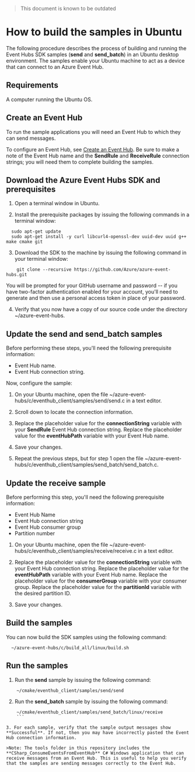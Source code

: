 <properties
  pageTitle="How to build the samples in Ubuntu"
  description="Build the Event Hubs SDK samples in Ubuntu"
  services="azure-iot"
  documentationCenter=".net"
  authors="dominicbetts"
  manager="timlt"
  editor=""/>

<tags
  ms.service="azure-iot"
  ms.workload="tbd"
  ms.tgt_pltfrm="na"
  ms.devlang="na"
  ms.topic="article"
  ms.date="05/29/2015"
  ms.author="dobett"/>

> This document is known to be outdated

# How to build the samples in Ubuntu

The following procedure describes the process of building and running the Event Hubs SDK samples (**send** and **send_batch**) in an Ubuntu desktop environment. The samples enable your Ubuntu machine to act as a device that can connect to an Azure Event Hub.

## Requirements

A computer running the Ubuntu OS.

## Create an Event Hub

To run the sample applications you will need an Event Hub to which they can send messages.

To configure an Event Hub, see [Create an Event Hub](./create_event_hub.md). Be sure to make a note of the Event Hub name and the **SendRule** and **ReceiveRule** connection strings; you will need them to complete building the samples.

## Download the Azure Event Hubs SDK and prerequisites

1. Open a terminal window in Ubuntu.

2. Install the prerequisite packages by issuing the following commands in a terminal window:

```
  sudo apt-get update
  sudo apt-get install -y curl libcurl4-openssl-dev uuid-dev uuid g++ make cmake git
```

3. Download the SDK to the machine by issuing the following command in your terminal window:

```
	git clone --recursive https://github.com/Azure/azure-event-hubs.git

```

  You will be prompted for your GitHub username and password -- if you have two-factor authentication enabled for your account, you'll need to generate and then use a personal access token in place of your password.

4. Verify that you now have a copy of our source code under the directory ~/azure-event-hubs.

## Update the send and send_batch samples

Before performing these steps, you'll need the following prerequisite information:

- Event Hub name.
- Event Hub connection string.

Now, configure the sample:

1. On your Ubuntu machine, open the file ~/azure-event-hubs/c/eventhub_client/samples/send/send.c in a text editor.

2. Scroll down to locate the connection information.

3. Replace the placeholder value for the **connectionString** variable with your **SendRule** Event Hub connection string. Replace the placeholder value for the **eventHubPath** variable with your Event Hub name.

4. Save your changes.

6. Repeat the previous steps, but for step 1 open the file ~/azure-event-hubs/c/eventhub_client/samples/send_batch/send_batch.c.

## Update the receive sample

Before performing this step, you'll need the following prerequisite information:

- Event Hub Name
- Event Hub connection string
- Event Hub consumer group
- Partition number

1. On your Ubuntu machine, open the file ~/azure-event-hubs/c/eventhub_client/samples/receive/receive.c in a text editor.

2. Replace the placeholder value for the **connectionString** variable with your Event Hub connection string. Replace the placeholder value for the **eventHubPath** variable with your Event Hub name. Replace the placeholder value for the **consumerGroup** variable with your consumer group. Replace the placeholder value for the **partitionId** variable with the desired partition ID.

3. Save your changes.

## Build the samples

You can now build the SDK samples using the following command:

```
  ~/azure-event-hubs/c/build_all/linux/build.sh
```

## Run the samples

1. Run the **send** sample by issuing the following command:

```
	~/cmake/eventhub_client/samples/send/send
```

2. Run the **send_batch** sample by issuing the following command:

```
	~/cmake/eventhub_client/samples/send_batch/linux/receive
	```

3. For each sample, verify that the sample output messages show **Successful**. If not, then you may have incorrectly pasted the Event Hub connection information.

>Note: The tools folder in this repository includes the **CSharp_ConsumeEventsFromEventHub** C# Windows application that can receive messages from an Event Hub. This is useful to help you verify that the samples are sending messages correctly to the Event Hub.
